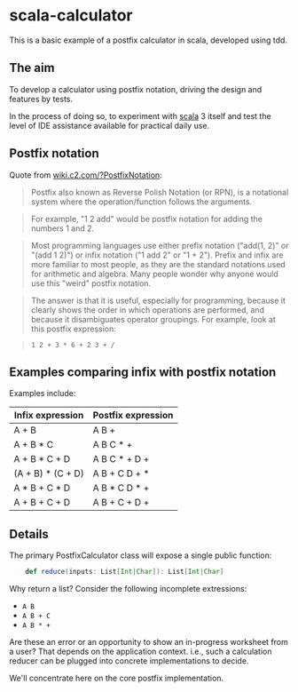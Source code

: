 # scala-calculator #

This is a basic example of a postfix calculator in scala, developed using tdd.

## The aim ##

To develop a calculator using postfix notation, driving the design and features by tests.

In the process of doing so, to experiment with [scala](https://www.scala-lang.org) 3 itself and test the level of IDE assistance available for practical daily use.

## Postfix notation ##

Quote from [wiki.c2.com/?PostfixNotation](https://wiki.c2.com/?PostfixNotation):

> Postfix also known as Reverse Polish Notation (or RPN), is a notational system where the operation/function follows the arguments.

> For example, "1 2 add" would be postfix notation for adding the numbers 1 and 2.

> Most programming languages use either prefix notation ("add(1, 2)" or "(add 1 2)") or infix notation ("1 add 2" or "1 + 2"). Prefix and infix are more familiar to most people, as they are the standard notations used for arithmetic and algebra. Many people wonder why anyone would use this "weird" postfix notation.

> The answer is that it is useful, especially for programming, because it clearly shows the order in which operations are performed, and because it disambiguates operator groupings. For example, look at this postfix expression:

>     1 2 + 3 * 6 + 2 3 + /

## Examples comparing infix with postfix notation ##

Examples include:

| Infix expression  | Postfix expression |
|-------------------|--------------------|
| A + B             | A B +              |
| A + B * C         | A B C * +          |
| A + B * C + D     | A B C * + D +      |
| (A + B) * (C + D) | A B + C D + *      |
| A * B + C * D     | A B * C D * +      |
| A + B + C + D     | A B + C + D +      |

## Details ##

The primary PostfixCalculator class will expose a single public function:

```scala
    def reduce(inputs: List[Int|Char]): List[Int|Char]
```

Why return a list? Consider the following incomplete extressions:

- `A B`
- `A B + C`
- `A B * +`

Are these an error or an opportunity to show an in-progress worksheet from a user? That depends on the application context. i.e., such a calculation reducer can be plugged into concrete implementations to decide.

We'll concentrate here on the core postfix implementation.
